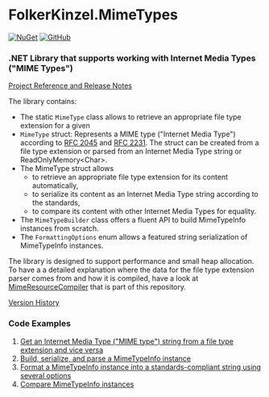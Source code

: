 # FolkerKinzel.MimeTypes
[![NuGet](https://img.shields.io/nuget/v/FolkerKinzel.MimeTypes)](https://www.nuget.org/packages/FolkerKinzel.MimeTypes/)
[![GitHub](https://img.shields.io/github/license/FolkerKinzel/MimeTypes)](https://github.com/FolkerKinzel/MimeTypes/blob/master/LICENSE)

### .NET Library that supports working with Internet Media Types ("MIME Types")
[Project Reference and Release Notes](https://github.com/FolkerKinzel/MimeTypes/releases/tag/v3.0.0-beta.1)

The library contains:
- The static `MimeType` class allows to retrieve an appropriate file type extension for a given
- `MimeType` struct: Represents a MIME type ("Internet Media Type") according to [RFC 2045](https://datatracker.ietf.org/doc/html/rfc2045#section-5.1) and [RFC 2231](https://datatracker.ietf.org/doc/html/rfc2231.html). The struct can be created from a file type extension or parsed from an Internet Media Type string or ReadOnlyMemory&lt;Char&gt;.
- The MimeType struct allows 
  - to retrieve an appropriate file type extension for its content automatically,
  - to serialize its content as an Internet Media Type string according to the standards,
  - to compare its content with other Internet Media Types for equality.
- The `MimeTypeBuilder` class offers a fluent API to build MimeTypeInfo instances from scratch.
- The `FormattingOptions` enum allows a featured string serialization of MimeTypeInfo instances.

The library is designed to support performance and small heap allocation. To have a a detailed explanation where the data for the file type extension parser comes from and how it is compiled, have a look at [MimeResourceCompiler](https://github.com/FolkerKinzel/MimeTypes/blob/master/src/MimeResourceCompiler/Program.cs) 
that is part of this repository.

[Version History](https://github.com/FolkerKinzel/MimeTypes/releases)


### Code Examples
1. [Get an Internet Media Type ("MIME type") string from a file type extension and vice versa](https://github.com/FolkerKinzel/MimeTypes/blob/master/src/Examples/FileExtensionExample.cs)
2. [Build, serialize, and parse a MimeTypeInfo instance](https://github.com/FolkerKinzel/MimeTypes/blob/master/src/Examples/BuildAndParseExample.cs)
3. [Format a MimeTypeInfo instance into a standards-compliant string using several options](https://github.com/FolkerKinzel/MimeTypes/blob/master/src/Examples/FormattingOptionsExample.cs)
4. [Compare MimeTypeInfo instances](https://github.com/FolkerKinzel/MimeTypes/blob/master/src/Examples/EqualityExample.cs)
